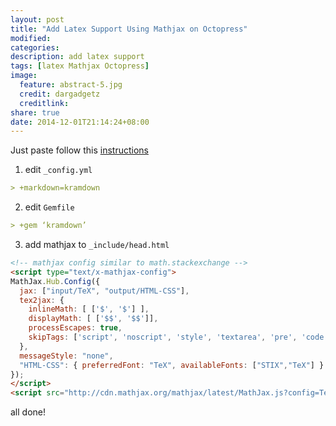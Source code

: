 ```yaml
---
layout: post
title: "Add Latex Support Using Mathjax on Octopress"
modified:
categories: 
description: add latex support 
tags: [latex Mathjax Octopress]
image:
  feature: abstract-5.jpg
  credit: dargadgetz
  creditlink:
share: true
date: 2014-12-01T21:14:24+08:00
---
```



Just paste follow this [instructions](http://www.idryman.org/blog/2012/03/10/writing-math-equations-on-octopress/ )

1. edit `_config.yml`

~~~ yml
> +markdown=kramdown
~~~

2. edit `Gemfile`

~~~ yml
> +gem ‘kramdown’
~~~

3. add mathjax to `_include/head.html`

~~~ html
<!-- mathjax config similar to math.stackexchange -->
<script type="text/x-mathjax-config">
MathJax.Hub.Config({
  jax: ["input/TeX", "output/HTML-CSS"],
  tex2jax: {
    inlineMath: [ ['$', '$'] ],
    displayMath: [ ['$$', '$$']],
    processEscapes: true,
    skipTags: ['script', 'noscript', 'style', 'textarea', 'pre', 'code']
  },
  messageStyle: "none",
  "HTML-CSS": { preferredFont: "TeX", availableFonts: ["STIX","TeX"] }
});
</script>
<script src="http://cdn.mathjax.org/mathjax/latest/MathJax.js?config=TeX-AMS_HTML" type="text/javascript"></script>
~~~

all done!
